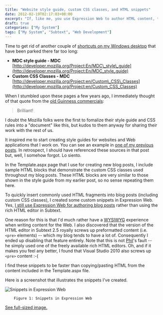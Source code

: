 ```yaml
---
title: "Website style guide, custom CSS classes, and HTML snippets"
date: 2012-02-19T02:17:03+08:00
excerpt: "If, like me, you use Expression Web to author HTML content, then I hope you take advantage of the \"Snippets\" feature."
draft: true
categories: ["My System"]
tags: ["My System", "Subtext", "Web Development"]
---
```


Time to get rid of another couple of[shortcuts on my Windows desktop](/blog/jjameson/2012/02/19/stop-putting-shortcuts-on-my-windows-desktop) that have been parked there far too long:

- **MDC style guide - MDC**  
[http://developer.mozilla.org/Project:En/MDC\_style\_guide](http://developer.mozilla.org/Project:En/MDC_style_guide)
- **Custom CSS Classes - MDC**  
[http://developer.mozilla.org/Project:en/Custom\_CSS\_Classes](http://developer.mozilla.org/Project:en/Custom_CSS_Classes)


When I stumbled upon these pages a few years ago, I immediately thought of that quote from the [old Guinness commercials](http://www.youtube.com/watch?v=3DPKf7y1F-Q):


> Brilliant!


I doubt the Mozilla folks were the first to fomalize their style guide and CSS rules into a "document" like this, but kudos to them anyway for sharing their work with the rest of us.

It inspired me to start creating style guides for websites and Web applications that I work on. You can see an example in[one of my previous posts](/blog/jjameson/2011/11/03/building-technologytoolbox-com-part-4). In retrospect, I should have referenced these sources in that post but, well, I somehow forgot. Lo siento.

In the Template.aspx page that I use for creating new blog posts, I include sample HTML blocks that demonstrate the custom CSS classes used throughout my blog posts. These HTML blocks are very similar to those shown in the style guide from my earlier post, so no sense repeating them here.

To quickly insert commonly used HTML fragments into blog posts (including custom CSS classes), I created some custom snippets in Expression Web. Yes,[I still use Expression Web for authoring blog posts](/blog/jjameson/2009/09/12/expression-web-my-msdn-blog-and-now-team-foundation-server) rather than using the rich HTML editor in Subtext.

One reason for this is that I'd much rather have a[WYSIWYG](http://en.wikipedia.org/wiki/Wysiwyg) experience when writing content for the Web. I also discovered that the version of the HTML editor in Subtext 2.5 royally screws up preformatted content (i.e. `<pre>` elements) -- which my blog tends to have a lot of. Consequently I ended up disabling that feature entirely. Note that this is not[Phil](http://www.haacked.com)'s fault -- he simply used one of the freely available rich HTML editors. Oh, and if it makes you feel any better, I found that Visual Studio 2010 also screws up `<pre>` content :-(

I find these snippets to be faster than copying/pasting HTML from the content included in the Template.aspx file.

Here is a screenshot that illustrates the snippets I've created.

![Snippets in Expression Web](https://www.technologytoolbox.com/blog/images/www_technologytoolbox_com/blog/jjameson/7/r_Expression%20Web%20-%20My%20Technology%20Toolbox%20Blog.png)
		Figure 1: Snippets in Expression Web

[See full-sized image.](/blog/images/www_technologytoolbox_com/blog/jjameson/7/o_Expression%20Web%20-%20My%20Technology%20Toolbox%20Blog.png) 

